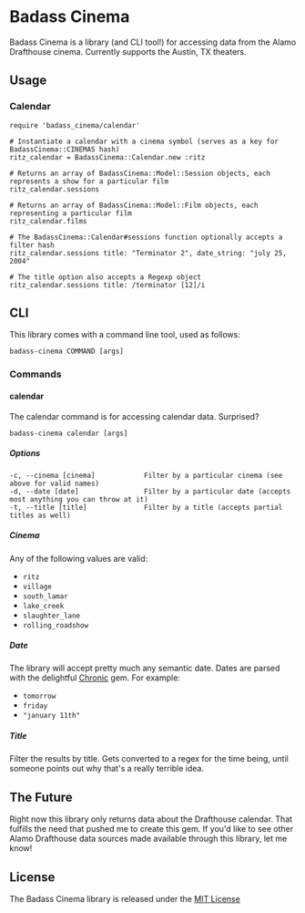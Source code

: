 # Badass Cinema
Badass Cinema is a library (and CLI tool!) for accessing data from the Alamo Drafthouse cinema. Currently supports the Austin, TX theaters.

## Usage

### Calendar
    require 'badass_cinema/calendar'
    
    # Instantiate a calendar with a cinema symbol (serves as a key for BadassCinema::CINEMAS hash)
    ritz_calendar = BadassCinema::Calendar.new :ritz
    
    # Returns an array of BadassCinema::Model::Session objects, each represents a show for a particular film
    ritz_calendar.sessions
    
    # Returns an array of BadassCinema::Model::Film objects, each representing a particular film
    ritz_calendar.films
    
    # The BadassCinema::Calendar#sessions function optionally accepts a filter hash
    ritz_calendar.sessions title: "Terminator 2", date_string: "july 25, 2004"
    
    # The title option also accepts a Regexp object
    ritz_calendar.sessions title: /terminator [12]/i

## CLI
This library comes with a command line tool, used as follows:

`badass-cinema COMMAND [args]`

### Commands
#### calendar
The calendar command is for accessing calendar data. Surprised?

`badass-cinema calendar [args]`

##### Options
    -c, --cinema [cinema]            Filter by a particular cinema (see above for valid names)
    -d, --date [date]                Filter by a particular date (accepts most anything you can throw at it)
    -t, --title [title]              Filter by a title (accepts partial titles as well)

##### Cinema
Any of the following values are valid:

* `ritz`
* `village`
* `south_lamar`
* `lake_creek`
* `slaughter_lane`
* `rolling_roadshow`

##### Date
The library will accept pretty much any semantic date. Dates are parsed with the delightful [Chronic][chronic] gem. For example:

* `tomorrow`
* `friday`
* `"january 11th"`

##### Title
Filter the results by title. Gets converted to a regex for the time being, until someone points out why that's a really terrible idea.

## The Future
Right now this library only returns data about the Drafthouse calendar. That fulfills the need that pushed me to create this gem. If you'd like to see other Alamo Drafthouse data sources made available through this library, let me know!

## License
The Badass Cinema library is released under the [MIT License][mit-license]

[chronic]: https://github.com/mojombo/chronic
[mit-license]: http://www.opensource.org/licenses/MIT